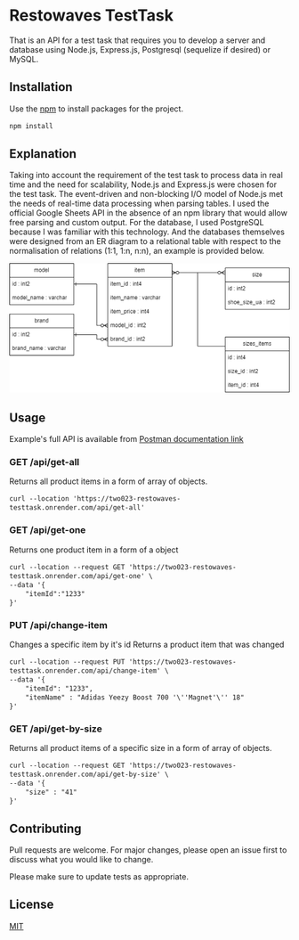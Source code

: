 # Restowaves TestTask

That is an API for a test task that requires you to develop a server and database using Node.js, Express.js, Postgresql (sequelize if desired) or MySQL.

## Installation

Use the [npm](https://www.npmjs.com/) to install packages for the project.

```bash
npm install
```

## Explanation
Taking into account the requirement of the test task to process data in real time and the need for scalability, Node.js and Express.js were chosen for the test task. The event-driven and non-blocking I/O model of Node.js met the needs of real-time data processing when parsing tables. I used the official Google Sheets API in the absence of an npm library that would allow free parsing and custom output. For the database, I used PostgreSQL because I was familiar with this technology. And the databases themselves were designed from an ER diagram to a relational table with respect to the normalisation of relations (1:1, 1:n, n:n), an example is provided below.

![db_schematic_view](https://github.com/Habubinator/2023_Restowaves_TestTask/blob/main/database/schematic%20view/databaseModel.drawio.png?raw=true)

## Usage
Example's full API is available from [Postman documentation link](https://documenter.getpostman.com/view/28939212/2s9YsGhYjZ)

### GET /api/get-all 
Returns all product items in a form of array of objects.
```curl
curl --location 'https://two023-restowaves-testtask.onrender.com/api/get-all'
```
### GET /api/get-one 
Returns one product item in a form of a object
```curl
curl --location --request GET 'https://two023-restowaves-testtask.onrender.com/api/get-one' \
--data '{
    "itemId":"1233"
}'
```
### PUT /api/change-item
Changes a specific item by it's id Returns a product item that was changed
```curl
curl --location --request PUT 'https://two023-restowaves-testtask.onrender.com/api/change-item' \
--data '{
    "itemId": "1233",
    "itemName" : "Adidas Yeezy Boost 700 '\''Magnet'\'' 18"
}'
```
### GET /api/get-by-size 
Returns all product items of a specific size in a form of array of objects.
```curl
curl --location --request GET 'https://two023-restowaves-testtask.onrender.com/api/get-by-size' \
--data '{
    "size" : "41"
}'
```
## Contributing

Pull requests are welcome. For major changes, please open an issue first
to discuss what you would like to change.

Please make sure to update tests as appropriate.

## License

[MIT](https://choosealicense.com/licenses/mit/)
